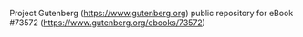 Project Gutenberg (https://www.gutenberg.org) public repository for
eBook #73572 (https://www.gutenberg.org/ebooks/73572)
